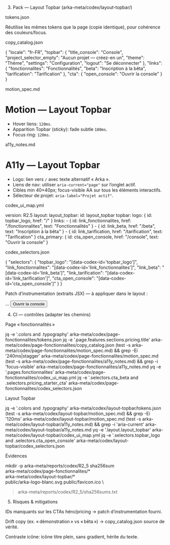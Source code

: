 3) Pack — Layout Topbar (arka-meta/codex/layout-topbar/)

tokens.json

Réutilise les mêmes tokens que la page (copie identique), pour cohérence des couleurs/focus.

copy_catalog.json

{
  "locale": "fr-FR",
  "topbar": {
    "title_console": "Console",
    "project_selector_empty": "Aucun projet — créez-en un",
    "theme": "Thème",
    "settings": "Configuration",
    "logout": "Se déconnecter"
  },
  "links": {
    "fonctionnalites": "Fonctionnalités",
    "beta": "Inscription à la bêta",
    "tarification": "Tarification"
  },
  "cta": { "open_console": "Ouvrir la console" }
}

motion_spec.md

# Motion — Layout Topbar
- Hover liens: `120ms`.
- Apparition Topbar (sticky): fade subtle `180ms`.
- Focus ring: `120ms`.

a11y_notes.md

# A11y — Layout Topbar
- Logo: lien vers `/` avec texte alternatif « Arka ».
- Liens de nav: utiliser `aria-current="page"` sur l’onglet actif.
- Cibles min 40×40px; focus-visible AA sur tous les éléments interactifs.
- Sélecteur de projet: `aria-label="Projet actif"`.

codex_ui_map.yml

version: R2.5
layout:
  layout_topbar:
    id: layout_topbar
    topbar:
      logo:   { id: topbar_logo, href: "/" }
      links:
        - { id: link_fonctionnalites, href: "/fonctionnalites", text: "Fonctionnalités" }
        - { id: link_beta,            href: "/beta",             text: "Inscription à la bêta" }
        - { id: link_tarification,    href: "/tarification",     text: "Tarification" }
      cta_primary: { id: cta_open_console, href: "/console", text: "Ouvrir la console" }

codex_selectors.json

{
  "selectors": {
    "topbar_logo": "[data-codex-id='topbar_logo']",
    "link_fonctionnalites": "[data-codex-id='link_fonctionnalites']",
    "link_beta": "[data-codex-id='link_beta']",
    "link_tarification": "[data-codex-id='link_tarification']",
    "cta_open_console": "[data-codex-id='cta_open_console']"
  }
}

Patch d’instrumentation (extraits JSX) — à appliquer dans le layout :

<Link href="/" data-codex-id="topbar_logo">...
<TopbarLink href="/fonctionnalites" id="link_fonctionnalites" ... />
<TopbarLink href="/beta" id="link_beta" ... />
<TopbarLink href="/tarification" id="link_tarification" ... />
<Button href="/console" data-codex-id="cta_open_console">Ouvrir la console</Button>

4) CI — contrôles (adapter les chemins)

Page « fonctionnalités »

jq -e '.colors and .typography' arka-meta/codex/page-fonctionnalites/tokens.json
jq -e '.page.features.sections.pricing.title' arka-meta/codex/page-fonctionnalites/copy_catalog.json
(test -s arka-meta/codex/page-fonctionnalites/motion_spec.md) && grep -Ei '240ms|stagger' arka-meta/codex/page-fonctionnalites/motion_spec.md
(test -s arka-meta/codex/page-fonctionnalites/a11y_notes.md) && grep -i 'focus-visible' arka-meta/codex/page-fonctionnalites/a11y_notes.md
yq -e '.pages.fonctionnalites' arka-meta/codex/page-fonctionnalites/codex_ui_map.yml
jq -e '.selectors.cta_beta and .selectors.pricing_starter_cta' arka-meta/codex/page-fonctionnalites/codex_selectors.json

Layout Topbar

jq -e '.colors and .typography' arka-meta/codex/layout-topbar/tokens.json
(test -s arka-meta/codex/layout-topbar/motion_spec.md) && grep -Ei '120ms' arka-meta/codex/layout-topbar/motion_spec.md
(test -s arka-meta/codex/layout-topbar/a11y_notes.md) && grep -i 'aria-current' arka-meta/codex/layout-topbar/a11y_notes.md
yq -e '.layout.layout_topbar' arka-meta/codex/layout-topbar/codex_ui_map.yml
jq -e '.selectors.topbar_logo and .selectors.cta_open_console' arka-meta/codex/layout-topbar/codex_selectors.json

Évidences

mkdir -p arka-meta/reports/codex/R2_5
sha256sum \
  arka-meta/codex/page-fonctionnalites/* \
  arka-meta/codex/layout-topbar/* \
  public/arka-logo-blanc.svg public/favicon.ico \
  > arka-meta/reports/codex/R2_5/sha256sums.txt

5) Risques & mitigations

IDs manquants sur les CTAs héro/pricing → patch d’instrumentation fourni.

Drift copy (ex. « démonstration » vs « bêta ») → copy_catalog.json source de vérité.

Contraste icône: icône titre plein, sans gradient, hérite du texte.

